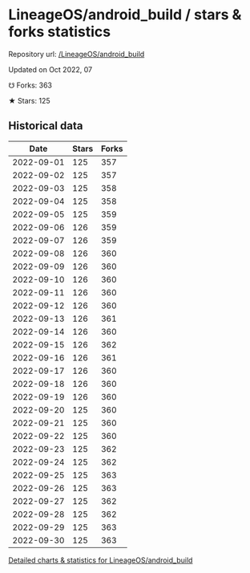 # LineageOS/android_build / stars & forks statistics

Repository url: [/LineageOS/android_build](https://github.com/LineageOS/android_build)

Updated on Oct 2022, 07

☋ Forks: 363

★ Stars: 125

## Historical data
| Date | Stars | Forks |
|------|-------|-------|
| 2022-09-01 | 125 | 357 | 
| 2022-09-02 | 125 | 357 | 
| 2022-09-03 | 125 | 358 | 
| 2022-09-04 | 125 | 358 | 
| 2022-09-05 | 125 | 359 | 
| 2022-09-06 | 126 | 359 | 
| 2022-09-07 | 126 | 359 | 
| 2022-09-08 | 126 | 360 | 
| 2022-09-09 | 126 | 360 | 
| 2022-09-10 | 126 | 360 | 
| 2022-09-11 | 126 | 360 | 
| 2022-09-12 | 126 | 360 | 
| 2022-09-13 | 126 | 361 | 
| 2022-09-14 | 126 | 360 | 
| 2022-09-15 | 126 | 362 | 
| 2022-09-16 | 126 | 361 | 
| 2022-09-17 | 126 | 360 | 
| 2022-09-18 | 126 | 360 | 
| 2022-09-19 | 126 | 360 | 
| 2022-09-20 | 125 | 360 | 
| 2022-09-21 | 125 | 360 | 
| 2022-09-22 | 125 | 360 | 
| 2022-09-23 | 125 | 362 | 
| 2022-09-24 | 125 | 362 | 
| 2022-09-25 | 125 | 363 | 
| 2022-09-26 | 125 | 363 | 
| 2022-09-27 | 125 | 362 | 
| 2022-09-28 | 125 | 362 | 
| 2022-09-29 | 125 | 363 | 
| 2022-09-30 | 125 | 363 | 


[Detailed charts & statistics for LineageOS/android_build](https://reviewgithub.com/rep/LineageOS/android_build)
